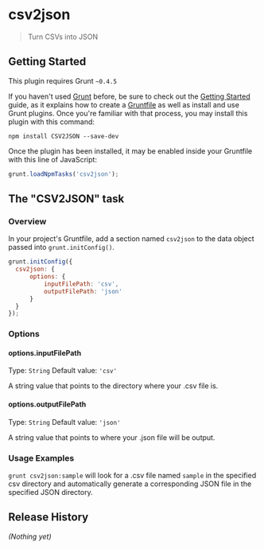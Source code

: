 # csv2json

> Turn CSVs into JSON

## Getting Started
This plugin requires Grunt `~0.4.5`

If you haven't used [Grunt](http://gruntjs.com/) before, be sure to check out the [Getting Started](http://gruntjs.com/getting-started) guide, as it explains how to create a [Gruntfile](http://gruntjs.com/sample-gruntfile) as well as install and use Grunt plugins. Once you're familiar with that process, you may install this plugin with this command:

```shell
npm install CSV2JSON --save-dev
```

Once the plugin has been installed, it may be enabled inside your Gruntfile with this line of JavaScript:

```js
grunt.loadNpmTasks('csv2json');
```

## The "CSV2JSON" task

### Overview
In your project's Gruntfile, add a section named `csv2json` to the data object passed into `grunt.initConfig()`.

```js
grunt.initConfig({
  csv2json: {
	  options: {
		  inputFilePath: 'csv',
		  outputFilePath: 'json'
	  }
  }
});
```

### Options

#### options.inputFilePath
Type: `String`
Default value: `'csv'`

A string value that points to the directory where your .csv file is.

#### options.outputFilePath
Type: `String`
Default value: `'json'`

A string value that points to where your .json file will be output.

### Usage Examples

`grunt csv2json:sample` will look for a .csv file named `sample` in the specified csv directory and automatically generate a corresponding JSON file in the specified JSON directory.

## Release History
_(Nothing yet)_
